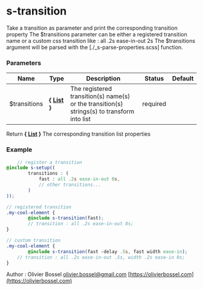 # s-transition

Take a transition as parameter and print the corresponding transition property
The $transitions parameter can be either a registered transition name or a custom css transition like : all .2s ease-in-out 2s
The $transitions argument will be parsed with the [./_s-parse-properties.scss] function.



### Parameters
Name  |  Type  |  Description  |  Status  |  Default
------------  |  ------------  |  ------------  |  ------------  |  ------------
$transitions  |  **{ [List](http://www.sass-lang.com/documentation/file.SASS_REFERENCE.html#lists) }**  |  The registered transition(s) name(s) or the transition(s) strings(s) to transform into list  |  required  |

Return **{ [List](http://www.sass-lang.com/documentation/file.SASS_REFERENCE.html#lists) }** The corresponding transition list properties

### Example
```scss
	// register a transition
@include s-setup((
		transitions : (
			fast : all .2s ease-in-out 0s,
			// other transitions...
		)
));

// registered transition
.my-cool-element {
		@include s-transition(fast);
		// transition : all .2s ease-in-out 0s;
}

// custom transition
.my-cool-element {
		@include s-transition(fast -delay .5s, fast width ease-in);
 	// transition : all .2s ease-in-out .5s, width .2s ease-in 0s;
}
```
Author : Olivier Bossel [olivier.bossel@gmail.com](mailto:olivier.bossel@gmail.com) [https://olivierbossel.com](https://olivierbossel.com)